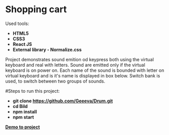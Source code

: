 
# Shopping cart
Used tools:

- **HTML5**
- **CSS3**
- **React JS**
- **External library - Normalize.css** 

Project demonstrates sound emition od keypress both using the virtual keyboard and real with letters.
Sound are emitted only if the virtual keyboard is on power on. Each name of the sound is bounded with letter on virtual keyboard and is it's name is displayed in box below.
Switch bank is used, to switch between two groups of sounds.

#Steps to run this project:

- **git clone https://github.com/Geeeva/Drum.git**
- **cd Bild**
- **npm install**
- **npm start**

**[Demo to project](https://geeeva.github.io/Drum/)**

